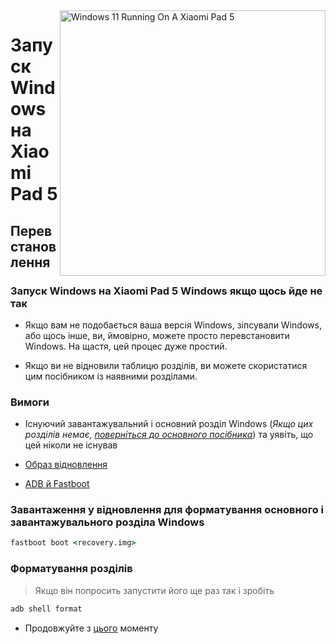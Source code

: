 <img align="right" src="https://raw.githubusercontent.com/erdilS/Port-Windows-11-Xiaomi-Pad-5/main/nabu.png" width="425" alt="Windows 11 Running On A Xiaomi Pad 5">


# Запуск Windows на Xiaomi Pad 5

## Перевстановлення

### Запуск Windows на Xiaomi Pad 5 Windows якщо щось йде не так

- Якщо вам не подобається ваша версія Windows, зіпсували Windows, або щось інше, ви, ймовірно, можете просто перевстановити Windows. На щастя, цей процес дуже простий.

- Якщо ви не відновили таблицю розділів, ви можете скористатися цим посібником із наявними розділами.

### Вимоги

- Існуючий завантажувальний і основний розділ Windows (*Якщо цих розділів немає, [поверніться до основного посібника](/guide/Ukrainian/install-uk.md)*) та уявіть, що цей ніколи не існував

- [Образ відновлення](https://github.com/erdilS/Port-Windows-11-Xiaomi-Pad-5/releases/download/1.0/recovery.img)

- [ADB й Fastboot](https://developer.android.com/studio/releases/platform-tools)


### Завантаження у відновлення для форматування основного і завантажувального розділа Windows

```cmd
fastboot boot <recovery.img>
```
### Форматування розділів
> Якщо він попросить запустити його ще раз так і зробіть


```cmd
adb shell format
```



- Продовжуйте з [цього](/guide/Ukrainian/2-install-uk.md#Запустити-msc) моменту
